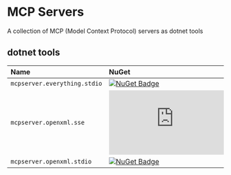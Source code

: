 # MCP Servers
A collection of MCP (Model Context Protocol) servers as dotnet tools

## dotnet tools
| Name | NuGet | Info
| :- | :- | :- 
| `mcpserver.everything.stdio` | [![NuGet Badge](https://img.shields.io/nuget/v/mcpserver.everything.stdio)](https://www.nuget.org/packages/mcpserver.everything.stdio)
| `mcpserver.openxml.sse` | [![NuGet Badge](https://img.shields.io/nuget/v/mcpserver.openxml.sse)](https://www.nuget.org/packages/mcpserver.openxml.sse)
| `mcpserver.openxml.stdio` | [![NuGet Badge](https://img.shields.io/nuget/v/mcpserver.openxml.stdio)](https://www.nuget.org/packages/mcpserver.openxml.stdio)
